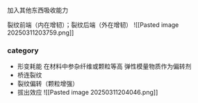
加入其他东西吸收能力


裂纹前端（内在增韧）；裂纹后端（外在增韧）
![[Pasted image 20250311203759.png]]
### category
- 形变耗能
	在材料中参杂纤维或颗粒等高 弹性模量物质作为偏转剂
- 桥连裂纹
- 裂纹偏转（颗粒增强）
- 拔出效应
	![[Pasted image 20250311204046.png]]